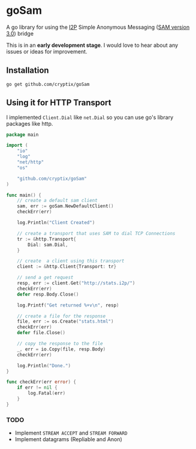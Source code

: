 goSam
=====

A go library for using the [I2P](https://geti2p.net/en/) Simple Anonymous Messaging ([SAM version 3.0](https://geti2p.net/en/docs/api/samv3)) bridge

This is in an **early development stage**. I would love to hear about any issues or ideas for improvement.

## Installation
```
go get github.com/cryptix/goSam
```

## Using it for HTTP Transport

I implemented `Client.Dial` like `net.Dial` so you can use go's library packages like http.

```go
package main

import (
	"io"
	"log"
	"net/http"
	"os"

	"github.com/cryptix/goSam"
)

func main() {
	// create a default sam client
	sam, err := goSam.NewDefaultClient()
	checkErr(err)

	log.Println("Client Created")

	// create a transport that uses SAM to dial TCP Connections
	tr := &http.Transport{
		Dial: sam.Dial,
	}

	// create  a client using this transport
	client := &http.Client{Transport: tr}

	// send a get request
	resp, err := client.Get("http://stats.i2p/")
	checkErr(err)
	defer resp.Body.Close()

	log.Printf("Get returned %+v\n", resp)

	// create a file for the response
	file, err := os.Create("stats.html")
	checkErr(err)
	defer file.Close()

	// copy the response to the file
	_, err = io.Copy(file, resp.Body)
	checkErr(err)

	log.Println("Done.")
}

func checkErr(err error) {
	if err != nil {
		log.Fatal(err)
	}
}
```

### TODO

* Implement `STREAM ACCEPT` and `STREAM FORWARD`
* Implement datagrams (Repliable and Anon)